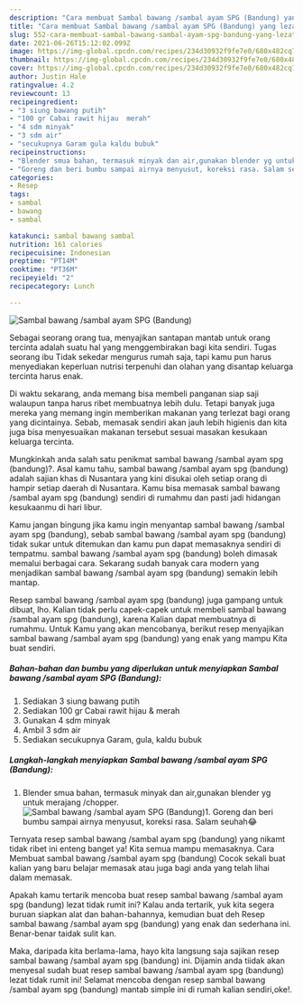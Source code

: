 ```yaml
---
description: "Cara membuat Sambal bawang /sambal ayam SPG (Bandung) yang lezat dan Mudah Dibuat"
title: "Cara membuat Sambal bawang /sambal ayam SPG (Bandung) yang lezat dan Mudah Dibuat"
slug: 552-cara-membuat-sambal-bawang-sambal-ayam-spg-bandung-yang-lezat-dan-mudah-dibuat
date: 2021-06-26T15:12:02.099Z
image: https://img-global.cpcdn.com/recipes/234d30932f9fe7e0/680x482cq70/sambal-bawang-sambal-ayam-spg-bandung-foto-resep-utama.jpg
thumbnail: https://img-global.cpcdn.com/recipes/234d30932f9fe7e0/680x482cq70/sambal-bawang-sambal-ayam-spg-bandung-foto-resep-utama.jpg
cover: https://img-global.cpcdn.com/recipes/234d30932f9fe7e0/680x482cq70/sambal-bawang-sambal-ayam-spg-bandung-foto-resep-utama.jpg
author: Justin Hale
ratingvalue: 4.2
reviewcount: 13
recipeingredient:
- "3 siung bawang putih"
- "100 gr Cabai rawit hijau  merah"
- "4 sdm minyak"
- "3 sdm air"
- "secukupnya Garam gula kaldu bubuk"
recipeinstructions:
- "Blender smua bahan, termasuk minyak dan air,gunakan blender yg untuk merajang /chopper."
- "Goreng dan beri bumbu sampai airnya menyusut, koreksi rasa. Salam seuhah😂"
categories:
- Resep
tags:
- sambal
- bawang
- sambal

katakunci: sambal bawang sambal 
nutrition: 161 calories
recipecuisine: Indonesian
preptime: "PT14M"
cooktime: "PT36M"
recipeyield: "2"
recipecategory: Lunch

---
```



![Sambal bawang /sambal ayam SPG (Bandung)](https://img-global.cpcdn.com/recipes/234d30932f9fe7e0/680x482cq70/sambal-bawang-sambal-ayam-spg-bandung-foto-resep-utama.jpg)

Sebagai seorang orang tua, menyajikan santapan mantab untuk orang tercinta adalah suatu hal yang menggembirakan bagi kita sendiri. Tugas seorang ibu Tidak sekedar mengurus rumah saja, tapi kamu pun harus menyediakan keperluan nutrisi terpenuhi dan olahan yang disantap keluarga tercinta harus enak.

Di waktu  sekarang, anda memang bisa membeli panganan siap saji walaupun tanpa harus ribet membuatnya lebih dulu. Tetapi banyak juga mereka yang memang ingin memberikan makanan yang terlezat bagi orang yang dicintainya. Sebab, memasak sendiri akan jauh lebih higienis dan kita juga bisa menyesuaikan makanan tersebut sesuai masakan kesukaan keluarga tercinta. 



Mungkinkah anda salah satu penikmat sambal bawang /sambal ayam spg (bandung)?. Asal kamu tahu, sambal bawang /sambal ayam spg (bandung) adalah sajian khas di Nusantara yang kini disukai oleh setiap orang di hampir setiap daerah di Nusantara. Kamu bisa memasak sambal bawang /sambal ayam spg (bandung) sendiri di rumahmu dan pasti jadi hidangan kesukaanmu di hari libur.

Kamu jangan bingung jika kamu ingin menyantap sambal bawang /sambal ayam spg (bandung), sebab sambal bawang /sambal ayam spg (bandung) tidak sukar untuk ditemukan dan kamu pun dapat memasaknya sendiri di tempatmu. sambal bawang /sambal ayam spg (bandung) boleh dimasak memalui berbagai cara. Sekarang sudah banyak cara modern yang menjadikan sambal bawang /sambal ayam spg (bandung) semakin lebih mantap.

Resep sambal bawang /sambal ayam spg (bandung) juga gampang untuk dibuat, lho. Kalian tidak perlu capek-capek untuk membeli sambal bawang /sambal ayam spg (bandung), karena Kalian dapat membuatnya di rumahmu. Untuk Kamu yang akan mencobanya, berikut resep menyajikan sambal bawang /sambal ayam spg (bandung) yang enak yang mampu Kita buat sendiri.

<!--inarticleads1-->

##### Bahan-bahan dan bumbu yang diperlukan untuk menyiapkan Sambal bawang /sambal ayam SPG (Bandung):

1. Sediakan 3 siung bawang putih
1. Sediakan 100 gr Cabai rawit hijau &amp; merah
1. Gunakan 4 sdm minyak
1. Ambil 3 sdm air
1. Sediakan secukupnya Garam, gula, kaldu bubuk




<!--inarticleads2-->

##### Langkah-langkah menyiapkan Sambal bawang /sambal ayam SPG (Bandung):

1. Blender smua bahan, termasuk minyak dan air,gunakan blender yg untuk merajang /chopper.
<img src="https://img-global.cpcdn.com/steps/cfd6a490ffb806a7/160x128cq70/sambal-bawang-sambal-ayam-spg-bandung-langkah-memasak-1-foto.jpg" alt="Sambal bawang /sambal ayam SPG (Bandung)">1. Goreng dan beri bumbu sampai airnya menyusut, koreksi rasa. Salam seuhah😂




Ternyata resep sambal bawang /sambal ayam spg (bandung) yang nikamt tidak ribet ini enteng banget ya! Kita semua mampu memasaknya. Cara Membuat sambal bawang /sambal ayam spg (bandung) Cocok sekali buat kalian yang baru belajar memasak atau juga bagi anda yang telah lihai dalam memasak.

Apakah kamu tertarik mencoba buat resep sambal bawang /sambal ayam spg (bandung) lezat tidak rumit ini? Kalau anda tertarik, yuk kita segera buruan siapkan alat dan bahan-bahannya, kemudian buat deh Resep sambal bawang /sambal ayam spg (bandung) yang enak dan sederhana ini. Benar-benar taidak sulit kan. 

Maka, daripada kita berlama-lama, hayo kita langsung saja sajikan resep sambal bawang /sambal ayam spg (bandung) ini. Dijamin anda tiidak akan menyesal sudah buat resep sambal bawang /sambal ayam spg (bandung) lezat tidak rumit ini! Selamat mencoba dengan resep sambal bawang /sambal ayam spg (bandung) mantab simple ini di rumah kalian sendiri,oke!.

